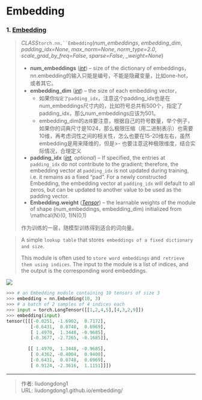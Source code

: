 # Embedding


### 1. [Embedding](https://pytorch.org/docs/stable/generated/torch.nn.Embedding.html)

> *CLASS*`torch.nn.``Embedding`(*num_embeddings*, *embedding_dim*, *padding_idx=None*, *max_norm=None*, *norm_type=2.0*, *scale_grad_by_freq=False*, *sparse=False*, *_weight=None*)
>
> - **num_embeddings** ([*int*](https://docs.python.org/3/library/functions.html#int)) – size of the dictionary of embeddings，nn.embedding的输入只能是编号，不能是隐藏变量，比如one-hot，或者其它。
> - **embedding_dim** ([*int*](https://docs.python.org/3/library/functions.html#int)) – the size of each embedding vector，
>   - 如果你`指定了padding_idx`，注意这个padding_idx也是在num_embeddings尺寸内的，比如符号总共有500个，指定了padding_idx，那么num_embeddings应该为501。
>   - embedding_dim的`选择`要注意，根据自己的符号数量，举个例子，如果你的词典尺寸是1024，那么极限压缩（用二进制表示）也需要10维，再考虑词性之间的相关性，怎么也要在15-20维左右，虽然embedding是用来降维的，但是>- 也要注意这种极限维度，结合实际情况，合理定义
> - **padding_idx** ([*int*](https://docs.python.org/3/library/functions.html#int)*,* *optional*) – If specified, the entries at `padding_idx` do not contribute to the gradient; therefore, the embedding vector at `padding_idx` is not updated during training, i.e. it remains as a fixed “pad”. For a newly constructed Embedding, the embedding vector at `padding_idx` will default to all zeros, but can be updated to another value to be used as the padding vector.
> - **Embedding.weight** ([*Tensor*](https://pytorch.org/docs/stable/tensors.html#torch.Tensor)) – the learnable weights of the module of shape (num_embeddings, embedding_dim) initialized from \mathcal{N}(0, 1)N(0,1)
>
> 作为训练的一层，随模型训练得到适合的词向量。

> A simple `lookup table` that stores` embeddings of a fixed dictionary and size`.
>
> This module is often used to `store word embeddings` and` retrieve them using indices`. The input to the module is a list of indices, and the output is the corresponding word embeddings.

![](https://gitee.com/github-25970295/blogpictureV2/raw/master/image-20210601101544902.png)

```python
>>> # an Embedding module containing 10 tensors of size 3
>>> embedding = nn.Embedding(10, 3)
>>> # a batch of 2 samples of 4 indices each
>>> input = torch.LongTensor([[1,2,4,5],[4,3,2,9]])
>>> embedding(input)
tensor([[[-0.0251, -1.6902,  0.7172],
         [-0.6431,  0.0748,  0.6969],
         [ 1.4970,  1.3448, -0.9685],
         [-0.3677, -2.7265, -0.1685]],

        [[ 1.4970,  1.3448, -0.9685],
         [ 0.4362, -0.4004,  0.9400],
         [-0.6431,  0.0748,  0.6969],
         [ 0.9124, -2.3616,  1.1151]]])
```



---

> 作者: liudongdong1  
> URL: liudongdong1.github.io/embedding/  

